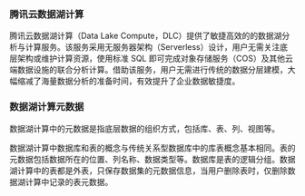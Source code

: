 ### 腾讯云数据湖计算
腾讯云数据湖计算（Data Lake Compute，DLC）提供了敏捷高效的的数据湖分析与计算服务。该服务采用无服务器架构（Serverless）设计，用户无需关注底层架构或维护计算资源，使用标准 SQL 即可完成对象存储服务（COS）及其他云端数据设施的联合分析计算。借助该服务，用户无需进行传统的数据分层建模，大幅缩减了海量数据分析的准备时间，有效提升了企业数据敏捷度。

### 数据湖计算元数据
数据湖计算中的元数据是指底层数据的组织方式，包括库、表、列、视图等。

数据湖计算中数据库和表的概念与传统关系型数据库中的库表概念基本相同。表的元数据包括数据所在的位置、列名称、数据类型等。数据库是表的逻辑分组。数据湖计算中的表都是外表，只保存数据集的元数据信息，当用户删除表时，仅删除数据湖计算中记录的表元数据。
